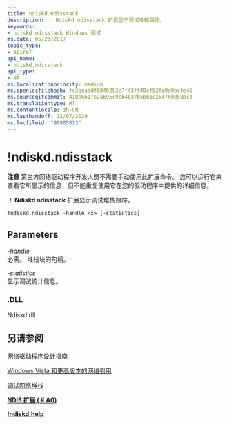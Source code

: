 ```yaml
---
title: ndiskd.ndisstack
description: ！ Ndiskd ndisstack 扩展显示调试堆栈跟踪。
keywords:
- ndiskd ndisstack Windows 调试
ms.date: 05/23/2017
topic_type:
- apiref
api_name:
- ndiskd.ndisstack
api_type:
- NA
ms.localizationpriority: medium
ms.openlocfilehash: fe3eeaddf0849253e7f43ff49cf52fa9e0bcfe46
ms.sourcegitcommit: 418e6617e2a695c9cb4b37b5b60e264760858acd
ms.translationtype: MT
ms.contentlocale: zh-CN
ms.lasthandoff: 12/07/2020
ms.locfileid: "96805813"
---
```

# <a name="ndiskdndisstack"></a>!ndiskd.ndisstack


**注意**  第三方网络驱动程序开发人员不需要手动使用此扩展命令。 您可以运行它来查看它所显示的信息，但不能重复使用它在您的驱动程序中提供的详细信息。

 

**！ Ndiskd ndisstack** 扩展显示调试堆栈跟踪。

```console
!ndiskd.ndisstack -handle <x> [-statistics]
```

## <a name="span-idparametersspanspan-idparametersspanspan-idparametersspanparameters"></a><span id="Parameters"></span><span id="parameters"></span><span id="PARAMETERS"></span>Parameters


<span id="_______-handle______"></span><span id="_______-HANDLE______"></span>*-handle*   
必需。 堆栈块的句柄。

<span id="_______-statistics______"></span><span id="_______-STATISTICS______"></span>*-statistics*   
显示调试统计信息。

### <a name="span-iddllspanspan-iddllspandll"></a><span id="DLL"></span><span id="dll"></span>.DLL

Ndiskd.dll

## <a name="span-idsee_alsospansee-also"></a><span id="see_also"></span>另请参阅


[网络驱动程序设计指南](../network/index.md)

[Windows Vista 和更高版本的网络引用](/windows-hardware/drivers/ddi/_netvista/)

[调试网络堆栈](https://channel9.msdn.com/Shows/Defrag-Tools/Defrag-Tools-175-Debugging-the-Network-Stack)

[**NDIS 扩展 ( # A0)**](ndis-extensions--ndiskd-dll-.md)

[**!ndiskd.help**](-ndiskd-help.md)

 

